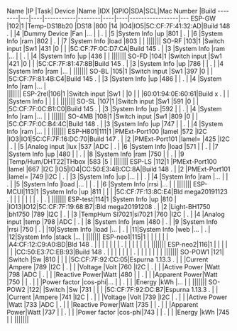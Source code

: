 Name    |IP |Task|  Device   |Name    |IDX |GPIO|SDA|SCL|Mac Number      |Build
--------|---|----|-----------|--------|----|----|-----------------|---
ESP-GW  |102|1 |Temp-DS18b20  |DS18 	|800 |14  |IO4|IO5|5C:CF:7F:41:32:AD|Build 148
.       |   |4 |Dummy Device  |Fan  	|... |    |
.       |   |5 |System Info   |up     |801 |
.       |   |6 |System Info 	|ram  	|802 |
.  	    |   |7 |System Info   |load   |803 |	  |
|||||||
SO-RF   |103|1 |Switch input  |Sw1  	|431 |0   |   |   |5C:CF:7F:0C:D7:CA|Build 145
.       |   |3 |System Info 	|ram  	|... |    |
.  	    |   |4 |System Info   |up     |436 |	  |
|||||||
SO-FD   |104|1 |Switch input  |Sw1    |421 |0   |   |   |5C:CF:7F:81:47:8B|Build 145
.       |   |3 |System Info   |up     |786 |    |
.  		  |   |4 |System Info 	|ram  	|... |
|||||||
SO-BL   |105|1 |Switch input  |Sw1    |397 |0   |   |   |5C:CF:7F:81:4B:C4|Build 145
.       |   |3 |System Info   |up     |486 |    |
.  		  |   |4 |System Info 	|ram  	|... |	
|||||||
ESP-2rel|106|1 |Switch input  |Sw1    |    |0   |   |   |60:01:94:0E:60:61|Build x
.  		  |   |  |System Info 	|     	|    |	  |
|||||||
SO-SL   |107|1 |Switch input  |Sw1    |591 |0   |   |   |5C:CF:7F:0C:B1:C0|Build 145
.       |   |3 |System Info   |up     |592 |	  |
.  	    |   |4 |System Info   |ram    |... |	  |
|||||||
SO-4MB  |108|1 |Switch input  |Sw1    |809 |0   |   |   |5C:CF:7F:0C:B4:4C|Build 148
.  	    |   |3 |System Info   |up     |747 |	  |
.  	    |   |4 |System Info   |ram    |... |	  |
|||||||
ESP-H801|111|1 |PMExt-Port100 |lamel  |572 |I2C |IO3|IO1|5C:CF:7F:16:DC:70|Build 147
.       |   |2 |PMExt-Port101 |lamel= |425 |I2C |
.       |   |5 |Analog input  |lux    |537 |ADC |
.       |   |6 |System Info   |load   |571 |    |
.       |   |7 |System Info   |up     |480 |	  |
.  	    |   |8 |System Info   |ram    |750 |	  |
.  	    |   |9 |Temp/Hum/DHT22|THbox  |583 |5   |
|||||||
ESP-LS  |112|1 |PMExt-Port100 |lamel  |667 |I2C |IO5|IO4|CC:50:E3:4B:CC:8A|Build 148
.       |   |2 |PMExt-Port101 |lamel= |749 |I2C |
.       |   |3 |System Info   |up     |... |    |
.       |   |4 |System Info   |ram    |... |    |
.       |   |5 |System Info   |load   |... |    |
.       |   |6 |System Info   |rrsi   |... |	  |
|||||||
ESP-MCUl|113|1 |System Info   |up     |811 |    |   |   |5C:CF:7F:13:8C:E4|Bld mega20191123
.       |   |  |              |       |    |	  |
.       |
.       |
|||||||
ESP-test|114|1 |System Info   |up     |810 |    |IO13|IO12|5C:CF:7F:19:68:B7|:Bld mega20191208
.       |   |2 |Light-BH1750  |bh1750 |789 |I2C |
.       |   |3 |TempHum SI7021|si7021 |760 |I2C |
.  	    |   |4 |Analog input  |temp   |798 |ADC |
.       |   |8 |System Info   |ram    |480 |
.       |   |9 |System Info   |rrsi   |750 |
.  	    |   |10|System Info   |load   |... |
.  	    |   |11|System Info   |web    |... |
.  	    |   |12|System Info   |stack  |... |
|||||||
ESP-neo1|115|1 |              |       |    |    |   |   |A4:CF:12:C9:A0:BD|Bld 148
.       |   |  |            	|     	|    |	  |
.       |   |  |            	|     	|    |	  |
|||||||
ESP-neo2|116|1 |              |       |    |    |   |   |CC:50:E3:7C:EB:93|Build 148
.       |   |  |            	|     	|    |	  |
.       |   |  |            	|     	|    |	  |
|||||||
SO-POW1 |121|  |Switch        |Sw     |810 |    |   |   |5C:CF:7F:92:CC:05|Espurna 1.13.3
.       |   |  |Current       |Ampere |789 |I2C |
.       |   |  |Voltage       |Volt   |760 |I2C |
.       |   |  |Active Power	|Watt   |798 |ADC |
.       |   |  |Reactive Power|Watt   |480 |	  |
.       |   |  |Apparent Power|Watt   |750 |	  |
.  	    |   |  |Power factor  |cos-phi|... |    |
.  	    |   |  |Energy        |kWh    |... |    |
|||||||
SO-POW2 |122|  |Switch        |Sw     |731 |    |   |   |5C:CF:7F:92:DC:B7|Espurna 1.13.3
.       |   |  |Current       |Ampere |741 |I2C |
.       |   |  |Voltage       |Volt   |739 |I2C |
.       |   |  |Active Power	|Watt   |733 |ADC |
.       |   |  |Reactive Power|Watt   |735 |	  |
.       |   |  |Apparent Power|Watt   |737 |	  |
.  	    |   |  |Power factor  |cos-phi|743 |    |
.  	    |   |  |Energy        |kWh    |745 |    |
|||||||
